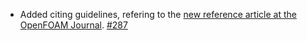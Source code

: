 - Added citing guidelines, refering to the [new reference article at the OpenFOAM Journal](https://doi.org/10.51560/ofj.v3.88). [#287](https://github.com/precice/openfoam-adapter/pull/287)
